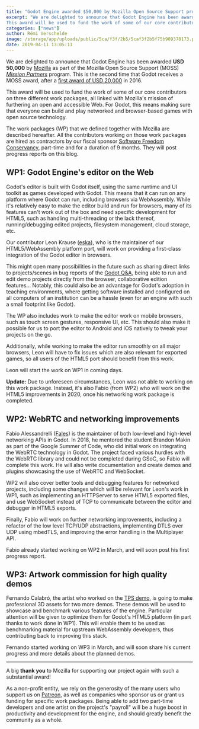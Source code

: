```yaml
---
title: "Godot Engine awarded $50,000 by Mozilla Open Source Support program"
excerpt: "We are delighted to announce that Godot Engine has been awarded USD 50,000 by Mozilla as part of the Mozilla Open Source Support (MOSS) Mission Partners program.
This award will be used to fund the work of some of our core contributors on three different work packages, all linked with Mozilla's mission of furthering an open and accessible Web. For Godot, this means making sure that everyone can build and play networked and browser-based games with open source technology."
categories: ["news"]
author: Rémi Verschelde
image: /storage/app/uploads/public/5ca/f3f/2b5/5caf3f2b5f75b989378173.png
date: 2019-04-11 13:05:11
---
```


We are delighted to announce that Godot Engine has been awarded **USD 50,000** by [Mozilla](https://www.mozilla.org) as part of the Mozilla Open Source Support (MOSS) [*Mission Partners*](https://www.mozilla.org/en-US/moss/mission-partners/) program. This is the second time that Godot receives a MOSS award, after a [first award of USD 20,000](/article/mozilla-awards-godot-engine-part-moss-mission-partners-program) in 2016.

This award will be used to fund the work of some of our core contributors on three different work packages, all linked with Mozilla's mission of furthering an open and accessible Web. For Godot, this means making sure that everyone can build and play networked and browser-based games with open source technology.

The work packages (WP) that we defined together with Mozilla are described hereafter. All the contributors working on those work packages are hired as contractors by our fiscal sponsor [Software Freedom Conservancy](https://sfconservancy.org), part-time and for a duration of 9 months. They will post progress reports on this blog.

## WP1: Godot Engine's editor on the Web

Godot's editor is built with Godot itself, using the same runtime and UI toolkit as games developed with Godot. This means that it can run on any platform where Godot can run, including browsers via WebAssembly. While it's relatively easy to make the editor build and run for browsers, many of its features can't work out of the box and need specific development for HTML5, such as handling multi-threading or the lack thereof, running/debugging edited projects, filesystem management, cloud storage, etc.

Our contributor Leon Krause ([eska](https://github.com/eska014)), who is the maintainer of our HTML5/WebAssembly platform port, will work on providing a first-class integration of the Godot editor in browsers.

This might open many possibilities in the future such as sharing direct links to projects/scenes in bug reports of the [Godot Q&A](https://godotengine.org/qa/), being able to run and edit demo projects directly from the browser, collaborative edition features... Notably, this could also be an advantage for Godot's adoption in teaching environments, where getting software installed and configured on all computers of an institution can be a hassle (even for an engine with such a small footprint like Godot).

The WP also includes work to make the editor work on mobile browsers, such as touch screen gestures, responsive UI, etc. This should also make it possible for us to port the editor to Android and iOS natively to tweak your projects on the go.

Additionally, while working to make the editor run smoothly on all major browsers, Leon will have to fix issues which are also relevant for exported games, so all users of the HTML5 port should benefit from this work.

Leon will start the work on WP1 in coming days.

**Update:** Due to unforeseen circumstances, Leon was not able to working on this work package. Instead, it's also Fabio (from WP2) who will work on the HTML5 improvements in 2020, once his networking work package is completed.

## WP2: WebRTC and networking improvements

Fabio Alessandrelli ([Fales](https://github.com/Faless)) is the maintainer of both low-level and high-level networking APIs in Godot. In 2018, he mentored the student Brandon Makin as part of the Google Summer of Code, who did initial work on integrating the WebRTC technology in Godot. The project faced various hurdles with the WebRTC library and could not be completed during GSoC, so Fabio will complete this work. He will also write documentation and create demos and plugins showcasing the use of WebRTC and WebSocket.

WP2 will also cover better tools and debugging features for networked projects, including some changes which will be relevant for Leon's work in WP1, such as implementing an HTTPServer to serve HTML5 exported files, and use WebSocket instead of TCP to communicate between the editor and debugger in HTML5 exports.

Finally, Fabio will work on further networking improvements, including a refactor of the low level TCP/UDP abstractions, implementing DTLS over UDP using mbedTLS, and improving the error handling in the Multiplayer API.

Fabio already started working on WP2 in March, and will soon post his first progress report.

## WP3: Artwork commission for high quality demos

Fernando Calabró, the artist who worked on the [TPS demo](https://github.com/godotengine/tps-demo), is going to make professional 3D assets for two more demos. These demos will be used to showcase and benchmark various features of the engine. Particular attention will be given to optimize them for Godot's HTML5 platform (in part thanks to work done in WP1). This will enable them to be used as benchmarking material for upstream WebAssembly developers, thus contributing back to improving this stack.

Fernando started working on WP3 in March, and will soon share his current progress and more details about the planned demos.

-----

A big **thank you** to Mozilla for supporting our project again with such a substantial award!

As a non-profit entity, we rely on the generosity of the many users who support us on [Patreon](https://patreon.com/godotengine), as well as companies who sponsor us or grant us funding for specific work packages. Being able to add two part-time developers and one artist on the project's "payroll" will be a huge boost in productivity and development for the engine, and should greatly benefit the community as a whole.